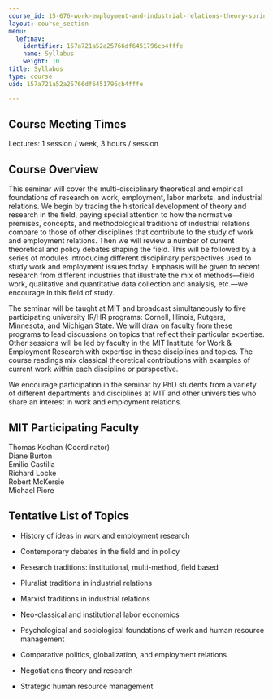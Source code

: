 ```yaml
---
course_id: 15-676-work-employment-and-industrial-relations-theory-spring-2008
layout: course_section
menu:
  leftnav:
    identifier: 157a721a52a25766df6451796cb4fffe
    name: Syllabus
    weight: 10
title: Syllabus
type: course
uid: 157a721a52a25766df6451796cb4fffe

---
```


Course Meeting Times
--------------------

Lectures: 1 session / week, 3 hours / session

Course Overview
---------------

This seminar will cover the multi-disciplinary theoretical and empirical foundations of research on work, employment, labor markets, and industrial relations. We begin by tracing the historical development of theory and research in the field, paying special attention to how the normative premises, concepts, and methodological traditions of industrial relations compare to those of other disciplines that contribute to the study of work and employment relations. Then we will review a number of current theoretical and policy debates shaping the field. This will be followed by a series of modules introducing different disciplinary perspectives used to study work and employment issues today. Emphasis will be given to recent research from different industries that illustrate the mix of methods—field work, qualitative and quantitative data collection and analysis, etc.—we encourage in this field of study.

The seminar will be taught at MIT and broadcast simultaneously to five participating university IR/HR programs: Cornell, Illinois, Rutgers, Minnesota, and Michigan State. We will draw on faculty from these programs to lead discussions on topics that reflect their particular expertise. Other sessions will be led by faculty in the MIT Institute for Work & Employment Research with expertise in these disciplines and topics. The course readings mix classical theoretical contributions with examples of current work within each discipline or perspective.

We encourage participation in the seminar by PhD students from a variety of different departments and disciplines at MIT and other universities who share an interest in work and employment relations.

MIT Participating Faculty
-------------------------

Thomas Kochan (Coordinator)  
Diane Burton  
Emilio Castilla  
Richard Locke  
Robert McKersie  
Michael Piore

Tentative List of Topics
------------------------

*   History of ideas in work and employment research
*   Contemporary debates in the field and in policy
*   Research traditions: institutional, multi-method, field based
*   Pluralist traditions in industrial relations
*   Marxist traditions in industrial relations
*   Neo-classical and institutional labor economics
    
*   Psychological and sociological foundations of work and human resource management
*   Comparative politics, globalization, and employment relations
*   Negotiations theory and research
*   Strategic human resource management